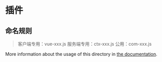 # 插件

## 命名规则

> 客户端专用：vue-xxx.js
> 服务端专用：ctx-xxx.js
> 公用：com-xxx.js

More information about the usage of this directory in [the documentation](https://nuxtjs.org/guide/plugins).
